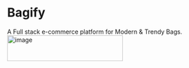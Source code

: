 # Bagify
A Full stack e-commerce platform for Modern &amp; Trendy Bags.
<img width="268" height="60" alt="image" src="https://github.com/user-attachments/assets/1886aedd-613f-486a-8e46-807a349fc13b" />
